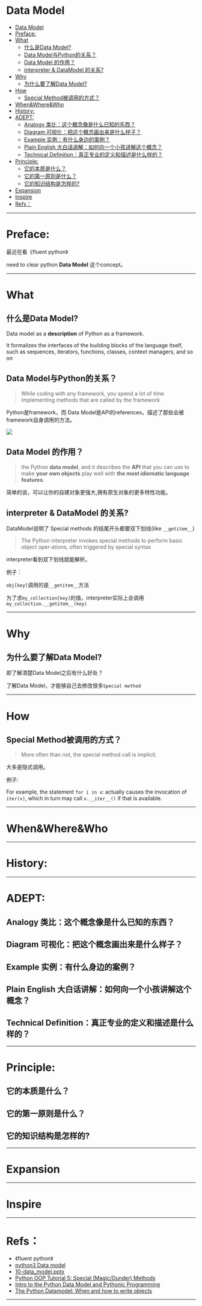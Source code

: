 # Data Model

<!-- TOC -->

- [Data Model](#data-model)
- [Preface:](#preface)
- [What](#what)
    - [什么是Data Model?](#什么是data-model)
    - [Data Model与Python的关系？](#data-model与python的关系)
    - [Data Model 的作用？](#data-model-的作用)
    - [interpreter & DataModel 的关系?](#interpreter--datamodel-的关系)
- [Why](#why)
    - [为什么要了解Data Model?](#为什么要了解data-model)
- [How](#how)
    - [Special Method被调用的方式？](#special-method被调用的方式)
- [When&Where&Who](#whenwherewho)
- [History:](#history)
- [ADEPT:](#adept)
    - [Analogy 类比：这个概念像是什么已知的东西？](#analogy-类比这个概念像是什么已知的东西)
    - [Diagram 可视化：把这个概念画出来是什么样子？](#diagram-可视化把这个概念画出来是什么样子)
    - [Example 实例：有什么身边的案例？](#example-实例有什么身边的案例)
    - [Plain English 大白话讲解：如何向一个小孩讲解这个概念？](#plain-english-大白话讲解如何向一个小孩讲解这个概念)
    - [Technical Definition：真正专业的定义和描述是什么样的？](#technical-definition真正专业的定义和描述是什么样的)
- [Principle:](#principle)
    - [它的本质是什么？](#它的本质是什么)
    - [它的第一原则是什么？](#它的第一原则是什么)
    - [它的知识结构是怎样的?](#它的知识结构是怎样的)
- [Expansion](#expansion)
- [Inspire](#inspire)
- [Refs：](#refs)

<!-- /TOC -->

---

# Preface:

最近在看《fluent python》

need to clear python **Data Model** 这个concept。

---

# What

## 什么是Data Model?

Data model as a **description** of Python as a framework. 

It formalizes the interfaces of the building blocks of the language itself, such as sequences, iterators, functions, classes, context managers, and so on


## Data Model与Python的关系？

> While coding with any framework, you spend a lot of time implementing methods that are called by the framework

Python是framework，而 Data Model是API的references，描述了那些会被framework自身调用的方法。

![](https://ws4.sinaimg.cn/large/006tNbRwgy1fwdft3itr9j30ka0d6408.jpg)

## Data Model 的作用？

> the Python **data model**, and it describes the **API** that you can use to make **your own objects** play well with **the most idiomatic language features**.

简单的说，可以让你的自建对象更强大,拥有原生对象的更多特性功能。

## interpreter & DataModel 的关系?

DataModel说明了 Special methods 的结尾开头都要双下划线(like `__getitem__`)

> The Python interpreter invokes special methods to perform basic object oper‐ations, often triggered by special syntax

interpreter看到双下划线就能解析。

例子：

`obj[key]`调用的是`__getitem__`方法

为了求`my_collection[key]`的值，interpreter实际上会调用`my_collection.__getitem__(key)`

---

# Why

## 为什么要了解Data Model?

即了解清楚Data Model之后有什么好处？

了解Data Model，才能够自己去修改很多`Special method`



---

# How

## Special Method被调用的方式？

> More often than not, the special method call is implicit. 

大多是隐式调用。

例子:

For example, the statement `for i in x`: actually causes the invocation of `iter(x)`, which in turn may call `x.__iter__()` if that is available.


---

# When&Where&Who





---

# History:


---

# ADEPT:

## Analogy 类比：这个概念像是什么已知的东西？

## Diagram 可视化：把这个概念画出来是什么样子？

## Example 实例：有什么身边的案例？

## Plain English 大白话讲解：如何向一个小孩讲解这个概念？

## Technical Definition：真正专业的定义和描述是什么样的？

---

# Principle:

## 它的本质是什么？

## 它的第一原则是什么？

## 它的知识结构是怎样的?


---

# Expansion


---

# Inspire


----

# Refs：

- 《fluent python》
- [python3 Data model](https://docs.python.org/3/reference/datamodel.html)
- [10-data_model.pptx](https://courses.cs.washington.edu/courses/cse140/12su/lectures/10-data_model.pdf)
- [Python OOP Tutorial 5: Special (Magic/Dunder) Methods](https://www.youtube.com/watch?v=3ohzBxoFHAY)
- [Intro to the Python Data Model and Pythonic Programming](https://www.youtube.com/watch?v=GrwV2hi4XHg)
- [The Python Datamodel: When and how to write objects](https://www.youtube.com/watch?v=iGfggZqXmB0)

---








